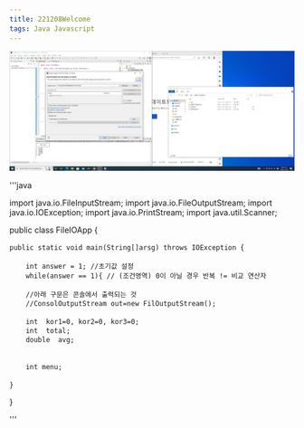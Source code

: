 ```yaml
---
title: 221208Welcome
tags: Java Javascript
---
```

![이미지등록](/assets/images/3.PNG)

'''java

import java.io.FileInputStream;
import java.io.FileOutputStream;
import java.io.IOException;
import java.io.PrintStream;
import java.util.Scanner;


public class FileIOApp {
	
	public static void main(String[]arsg) throws IOException {
		
		int answer = 1; //초기값 설정
		while(answer == 1){ // (조건영역) 0이 아닐 경우 반복 != 비교 연산자
			
		//아래 구문은 콘솔에서 출력되는 것
		//ConsolOutputStream out=new FilOutputStream();
			
        int  kor1=0, kor2=0, kor3=0;
        int  total;
        double  avg;   
        
 
        int menu;
        
	}
}

'''
